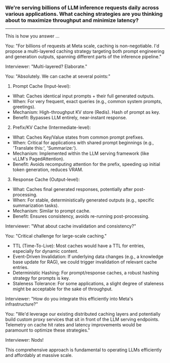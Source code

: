 ### We're serving billions of LLM inference requests daily across various applications. What caching strategies are you thinking about to maximize throughput and minimize latency?
---

This is how you answer ...

You: "For billions of requests at Meta scale, caching is non-negotiable. I'd propose a multi-layered caching strategy targeting both prompt engineering and generation outputs, spanning different parts of the inference pipeline."

Interviewer: "Multi-layered? Elaborate."

You: "Absolutely. We can cache at several points:"

1. Prompt Cache (Input-level):
 - What: Caches identical input prompts + their full generated outputs.
 - When: For very frequent, exact queries (e.g., common system prompts, greetings).
 - Mechanism: High-throughput KV store (Redis). Hash of prompt as key.
 - Benefit: Bypasses LLM entirely, near-instant response.

2. Prefix/KV Cache (Intermediate-level):
 - What: Caches Key/Value states from common prompt prefixes.
 - When: Critical for applications with shared prompt beginnings (e.g., 'Translate this:', 'Summarize:').
 - Mechanism: Implemented within the LLM serving framework (like vLLM's PagedAttention).
 - Benefit: Avoids recomputing attention for the prefix, speeding up initial token generation, reduces VRAM.

3. Response Cache (Output-level):
 - What: Caches final generated responses, potentially after post-processing.
 - When: For stable, deterministically generated outputs (e.g., specific summarization tasks).
 - Mechanism: Similar to prompt cache.
 - Benefit: Ensures consistency, avoids re-running post-processing.

Interviewer: "What about cache invalidation and consistency?"

You: "Critical challenge for large-scale caching."
 - TTL (Time-To-Live): Most caches would have a TTL for entries, especially for dynamic content.
 - Event-Driven Invalidation: If underlying data changes (e.g., a knowledge base update for RAG), we could trigger invalidation of relevant cache entries.
 - Deterministic Hashing: For prompt/response caches, a robust hashing strategy for prompts is key.
 - Staleness Tolerance: For some applications, a slight degree of staleness might be acceptable for the sake of throughput.

Interviewer: "How do you integrate this efficiently into Meta's infrastructure?"

You: "We'd leverage our existing distributed caching layers and potentially build custom proxy services that sit in front of the LLM serving endpoints. Telemetry on cache hit rates and latency improvements would be paramount to optimize these strategies."

Interviewer: Nods!

This comprehensive approach is fundamental to operating LLMs efficiently and affordably at massive scale.
